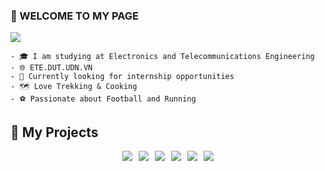 ### 👋 WELCOME TO MY PAGE 
<img src="https://readme-typing-svg.herokuapp.com/?font=Righteous&size=35&center=true&vCenter=true&width=1000&height=70&duration=3000&lines=Hi+There!+👋;+I'm+Ba+Thanh;Electronics+and+Telecommunications+Engineering;" />

``` 📚 About me  
- 🎓 I am studying at Electronics and Telecommunications Engineering
- 🌐 ETE.DUT.UDN.VN
- 🔧 Currently looking for internship opportunities  
- 🗺 Love Trekking & Cooking
- ⚽ Passionate about Football and Running
```
## 📌 My Projects  

<div style="display: flex; flex-wrap: wrap; justify-content: center; gap: 10px;">

  <a href="https://github.com/bathanh0309/ADC_Modulator_Design/">
    <img src="https://github-readme-stats.vercel.app/api/pin/?username=bathanh0309&repo=ADC_Modulator_Design&theme=radical" />
  </a>

  <a href="https://github.com/bathanh0309/FreeRTOS_Smart_Aquarium/">
    <img src="https://github-readme-stats.vercel.app/api/pin/?username=bathanh0309&repo=FreeRTOS_Smart_Aquarium&theme=merko" />
  </a>

  <a href="https://github.com/bathanh0309/PBL3_Smart_Parking/">
    <img src="https://github-readme-stats.vercel.app/api/pin/?username=bathanh0309&repo=PBL3_Smart_Parking&theme=gruvbox" />
  </a>

  <a href="https://github.com/bathanh0309/Latex_mmWave_THz/">
    <img src="https://github-readme-stats.vercel.app/api/pin/?username=bathanh0309&repo=Latex_mmWave_THz&theme=dark" />
  </a>

  <a href="https://github.com/bathanh0309/PBL2_Design_Amplifier_OTL_Differential/">
    <img src="https://github-readme-stats.vercel.app/api/pin/?username=bathanh0309&repo=PBL2_Design_Amplifier_OTL_Differential&theme=onedark" />
  </a>  

  <a href="https://github.com/bathanh0309/Reasearch_Algorithm_RRT/">
    <img src="https://github-readme-stats.vercel.app/api/pin/?username=bathanh0309&repo=Reasearch_Algorithm_RRT&theme=radical" />
  </a>

</div>
